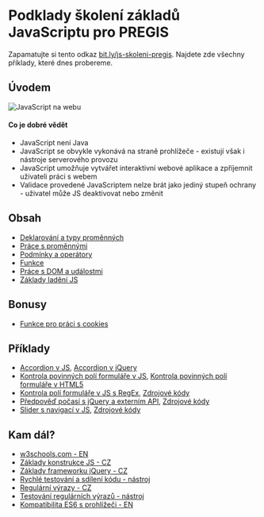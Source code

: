 # Podklady školení základů JavaScriptu pro PREGIS
Zapamatujte si tento odkaz [bit.ly/js-skoleni-pregis](http://bit.ly/js-skoleni-pregis). Najdete zde všechny příklady, které dnes probereme.

## Úvodem
![JavaScript na webu](https://d2v4zi8pl64nxt.cloudfront.net/javascript-seo/5948abfc0e2df5.02876591.gif)

#### Co je dobré vědět
* JavaScript není Java
* JavaScript se obvykle vykonává na straně prohlížeče - existují však i nástroje serverového provozu
* JavaScript umožňuje vytvářet interaktivní webové aplikace a zpříjemnit uživateli práci s webem
* Validace provedené JavaScriptem nelze brát jako jediný stupeň ochrany - uživatel může JS deaktivovat nebo změnit

## Obsah
* [Deklarování a typy proměnných](https://github.com/kaspim/pgs-training-js-basics-srcs/tree/master/training/01)
* [Práce s proměnnými](https://github.com/kaspim/pgs-training-js-basics-srcs/tree/master/training/02)
* [Podmínky a operátory](https://github.com/kaspim/pgs-training-js-basics-srcs/tree/master/training/03)
* [Funkce](https://github.com/kaspim/pgs-training-js-basics-srcs/tree/master/training/04)
* [Práce s DOM a událostmi](https://github.com/kaspim/pgs-training-js-basics-srcs/tree/master/training/05)
* [Základy ladění JS](https://github.com/kaspim/pgs-training-js-basics-srcs/tree/master/training/06)

## Bonusy
* [Funkce pro práci s cookies](https://github.com/kaspim/pgs-training-js-basics-srcs/tree/master/training/07)

## Příklady
* [Accordion v JS](https://jsfiddle.net/kaspim/qfb1e324/17/), [Accordion v jQuery](https://jsfiddle.net/kaspim/qfb1e324/16/)
* [Kontrola povinných polí formuláře v JS](https://jsfiddle.net/kaspim/wxc2nhd5/3/), [Kontrola povinných polí formuláře v HTML5](https://jsfiddle.net/kaspim/wxc2nhd5/4/)
* [Kontrola polí formuláře v JS s RegEx](https://jsfiddle.net/kaspim/wxc2nhd5/5/), [Zdrojové kódy](https://github.com/kaspim/pgs-training-js-basics-srcs/tree/master/examples/jquery-form-validator)
* [Předpověď počasí s jQuery a externím API](https://jsfiddle.net/kaspim/9wdh65nm/), [Zdrojové kódy](https://github.com/kaspim/pgs-training-js-basics-srcs/tree/master/examples/jquery-weather-api)
* [Slider s navigací v JS](https://jsfiddle.net/kaspim/37o0msxr/), [Zdrojové kódy](https://github.com/kaspim/pgs-training-js-basics-srcs/tree/master/examples/js-slider)

## Kam dál?
* [w3schools.com - EN](https://www.w3schools.com/js/default.asp)
* [Základy konstrukce JS - CZ](https://www.itnetwork.cz/javascript/zaklady)
* [Základy frameworku jQuery - CZ](https://www.itnetwork.cz/javascript/jquery-zaklady)
* [Rychlé testování a sdílení kódu - nástroj](https://jsfiddle.net/)
* [Regulární výrazy - CZ](https://www.regularnivyrazy.info/regularni-vyrazy-zaklady.html#gref)
* [Testování regulárních výrazů - nástroj](https://regex101.com/)
* [Kompatibilita ES6 s prohlížeči - EN](https://kangax.github.io/compat-table/es6/)


